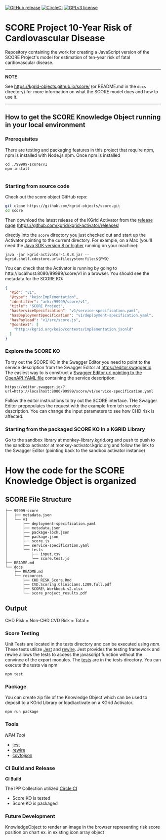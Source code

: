 <!-- https://github.com/kgrid-objects/score
Intended Use: exploring/updating code that implements this model
KGrid Personas: Developer 
-->

[![GitHub release](https://img.shields.io/github/release/kgrid-objects/score.svg)](https://github.com/kgrid-objects/score/releases/)
[![CircleCI](https://circleci.com/gh/kgrid-objects/score.svg?style=svg)](https://circleci.com/gh/kgrid-objects/score)
[![GPLv3 license](https://img.shields.io/badge/License-GPLv3-blue.svg)](http://perso.crans.org/besson/LICENSE.html)


# SCORE Project 10-Year Risk of Cardiovascular Disease
Repository containing the work for creating a JavaScript version of the SCORE Project's model for estimation of ten-year risk of fatal cardiovascular disease.

---
**NOTE**

See https://kgrid-objects.github.io/score/ (or README.md in the `docs` directory) for more information on what the SCORE model does and how to use it.

----

## How to get the SCORE Knowledge Object running in your local environment

### Prerequisites
There are testing and packaging features in this project that require npm, npm is installed with Node.js npm. 
  Once npm is installed
  
  ```
  cd ./99999-score/v1
  npm install
  ```

#

### Starting from source code

Check out the score object GitHub repo:

```bash
git clone https://github.com/kgrid-objects/score.git
cd score
```

Then download the latest release of the KGrid Activator from the [release page](https://github.com/kgrid/kgrid-activator/releases) (https://github.com/kgrid/kgrid-activator/releases)

directly into the `score` directory you just checked out and start up the Activator pointing to the current directory. For example, on a Mac (you'll need the [Java SDK version 8 or higher](https://www.oracle.com/technetwork/java/javase/downloads/jdk8-downloads-2133151.html) running on your machine):

```
java -jar kgrid-activator-1.0.8.jar --kgrid.shelf.cdostore.url=filesystem:file:${PWD}
```
You can check that the Activator is running by going to http://localhost:8080/99999/score/v1 in a browser. You should see the metadata for the SCORE KO:

```json
{
  "@id": "v1",
  "@type": "koio:Implementation",
  "identifier": "ark:/99999/score/v1",
  "title": "SCORE Project",
  "hasServiceSpecification": "v1/service-specification.yaml",
  "hasDeploymentSpecification": "v1/deployment-specification.yaml",
  "hasPayload": "v1/src/score.js",
  "@context": [
    "http://kgrid.org/koio/contexts/implementation.jsonld"
  ]
}
```

### Explore the SCORE KO

To try out the SCORE KO in the Swagger Editor you need to point to the service description from the Swagger Editor at https://editor.swagger.io. The easiest way to is construct a [Swagger Editor url pointing to the OpenAPI YAML file](https://editor.swagger.io/?url=http://localhost:8080/99999/score/v1/service-specification.yaml) containing the service description:

```
https://editor.swagger.io/?url=http://localhost:8080/99999/score/v1/service-specification.yaml
```

Follow the editor instructions to try out the SCORE interface. THe Swagger Editor prepopulates the request with the example from teh service description. You can change the input parameters to see how CHD risk is affected.

### Starting from the packaged SCORE KO in a KGRID Library

Go to the sandbox library at monkey-library.kgrid.org and push to push to the sandbox activator at monkey-activator.kgrid.org and follow the link to the Swagger Editor (pointing back to the sandbox activator instance)


# How the code for the SCORE Knowledge Object is organized
        
## SCORE File Structure

```
├── 99999-score
│   ├── metadata.json
│   └── v1
│       ├── deployment-specification.yaml
│       ├── metadata.json
│       ├── package-lock.json
│       ├── package.json
│       ├── score.js
│       ├── service-specification.yaml
│       └── tests
│           ├── input.csv
│           └── score.test.js
├── README.md
└── docs
    ├── README.md
    └── resources
        ├── CHD_RISK_Score.Rmd
        ├── CVD.Scoring.Clinicians.1209.full.pdf
        ├── SCORE\ Workbook.v2.xlsx
        └── score_project_results.pdf

```

## Output

CHD Risk = 
Non-CHD CVD Risk = 
Total = 


### Score Testing

Unit Tests are located in the tests directory and can be executed using _npm_.  These tests utilize
[Jest](https://jestjs.io/) and  [rewire](https://github.com/jhnns/rewire). Jest provides the testing
framework and rewire allows the tests to access the javascript function without the
convince of the export modules.  The [tests](../99999-score/v1/tests) are in
the tests directory.  You can execute the tests via npm

```
npm test
```

### Package

You can create zip file of the Knowledge Object which can be used to deposit to a KGrid
Library or load/activate on a KGrid Activator.

```
npm run package
```

### Tools

*NPM Tool*

* [jest](https://jestjs.io/)
* [rewire](https://github.com/jhnns/rewire)
* [csvtojson](https://www.npmjs.com/package/csvtojson#parameters)

### CI Build and Release
**CI Build**

The IPP Collection utilized [Circle CI](https://circleci.com/gh/kgrid-objects/score)
- Score KO is tested 
- Score KO is packaged 


### Future Development

KnowledgeObject to render an image in the browser representing risk score position on chart
ex. in existing icon array object
